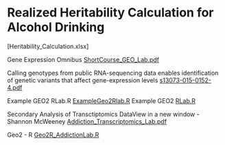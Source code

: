 # Realized Heritability Calculation for Alcohol Drinking
[Heritability_Calculation.xlsx]
 

Gene Expression Omnibus
[ShortCourse_GEO_Lab.pdf](ShortCourse_GEO_Lab.pdf)

Calling genotypes from public RNA-sequencing data enables identification of genetic variants that affect gene-expression levels
[s13073-015-0152-4.pdf](s13073-015-0152-4.pdf)

Example GEO2 RLab.R
[ExampleGeo2Rlab.R](ExampleGeo2Rlab.R)
Example GEO2 [RLab.R](RLab.R)

 

 

Secondary Analysis of Transctiptomics DataView in a new window - Shannon McWeeney
[Addiction_Transcriptomics_Lab.pdf](Addiction_Transcriptomics_Lab.pdf)

Geo2 - R
[Geo2R_AddictionLab.R](Geo2R_AddictionLab.R)

